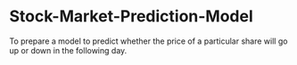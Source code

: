 # Stock-Market-Prediction-Model
To prepare a model to predict whether the price of a particular share will go up or down in the following day.
